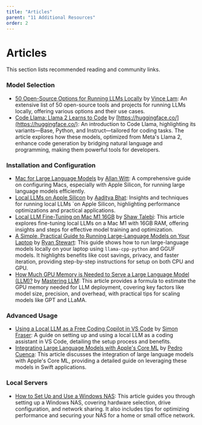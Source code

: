 ```yaml
---
title: "Articles"
parent: "11 Additional Resources"
order: 2
---
```

# Articles

This section lists recommended reading and community links.



### Model Selection

* [50 Open-Source Options for Running LLMs Locally](https://medium.com/thedeephub/50-open-source-options-for-running-llms-locally-db1ec6f5a54f) by [Vince Lam](https://medium.com/@vince-lam): An extensive list of 50 open-source tools and projects for running LLMs locally, offering various options and their use cases.
* [Code Llama: Llama 2 Learns to Code](https://huggingface.co/blog/codellama) by [https://huggingface.co/](https://huggingface.co/): An introduction to Code Llama, highlighting its variants—Base, Python, and Instruct—tailored for coding tasks. The article explores how these models, optimized from Meta's Llama 2, enhance code generation by bridging natural language and programming, making them powerful tools for developers.

### Installation and Configuration

* [Mac for Large Language Models](https://www.hardware-corner.net/guides/mac-for-large-language-models/) by [Allan Witt](https://www.hardware-corner.net/): A comprehensive guide on configuring Macs, especially with Apple Silicon, for running large language models efficiently.
* [Local LLMs on Apple Silicon](https://medium.com/@aadityaubhat/local-llms-on-apple-silicon-39194de71ab7) by [Aaditya Bhat](https://medium.com/@aadityaubhat): Insights and techniques for running local LLMs \`on Apple Silicon, highlighting performance optimizations and practical applications.
* [Local LLM Fine-Tuning on Mac M1 16GB](https://towardsdatascience.com/local-llm-fine-tuning-on-mac-m1-16gb-f59f4f598be7) by [Shaw Talebi](https://shawhin.medium.com/): This article explores fine-tuning local LLMs on a Mac M1 with 16GB RAM, offering insights and steps for effective model training and optimization.
* [A Simple, Practical Guide to Running Large-Language Models on Your Laptop](https://medium.com/predict/a-simple-comprehensive-guide-to-running-large-language-models-locally-on-cpu-and-or-gpu-using-c0c2a8483eee) by [Ryan Stewart](https://medium.com/@ryanstewart): This guide shows how to run large-language models locally on your laptop using `llama-cpp-python` and GGUF models. It highlights benefits like cost savings, privacy, and faster iteration, providing step-by-step instructions for setup on both CPU and GPU.
* [How Much GPU Memory is Needed to Serve a Large Language Model (LLM)?](https://medium.com/@masteringllm/how-much-gpu-memory-is-needed-to-serve-a-large-languagemodel-llm-b1899bb2ab5d) by [Mastering LLM](https://medium.com/@masteringllm): This article provides a formula to estimate the GPU memory needed for LLM deployment, covering key factors like model size, precision, and overhead, with practical tips for scaling models like GPT and LLaMA.


### Advanced Usage

* [Using a Local LLM as a Free Coding Copilot in VS Code](https://medium.com/@smfraser/how-to-use-a-local-llm-as-a-free-coding-copilot-in-vs-code-6dffc053369d) by [Simon Fraser](https://medium.com/@smfraser): A guide on setting up and using a local LLM as a coding assistant in VS Code, detailing the setup process and benefits.
* [Integrating Large Language Models with Apple's Core ML](https://huggingface.co/blog/swift-coreml-llm) by [Pedro Cuenca](https://huggingface.co/pcuenq): This article discusses the integration of large language models with Apple's Core ML, providing a detailed guide on leveraging these models in Swift applications.

### Local Servers

- [How to Set Up and Use a Windows NAS](https://www.xda-developers.com/how-to-set-up-and-use-windows-nas/): This article guides you through setting up a Windows NAS, covering hardware selection, drive configuration, and network sharing. It also includes tips for optimizing performance and securing your NAS for a home or small office network.
